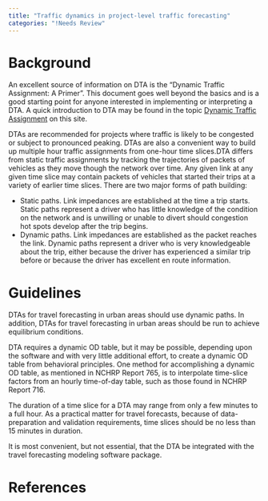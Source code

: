 ```yaml
---
title: "Traffic dynamics in project-level traffic forecasting"
categories: "!Needs Review"
---
```


Background
==========

An excellent source of information on DTA is the “Dynamic Traffic Assignment: A Primer”. This document goes well beyond the basics and is a good starting point for anyone interested in implementing or interpreting a DTA. A quick introduction to DTA may be found in the topic [Dynamic Traffic Assignment](Dynamic_Traffic_Assignment) on this site.

DTAs are recommended for projects where traffic is likely to be congested or subject to pronounced peaking. DTAs are also a convenient way to build up multiple hour traffic assignments from one-hour time slices.DTA differs from static traffic assignments by tracking the trajectories of packets of vehicles as they move though the network over time. Any given link at any given time slice may contain packets of vehicles that started their trips at a variety of earlier time slices. There are two major forms of path building:

-   Static paths. Link impedances are established at the time a trip starts. Static paths represent a driver who has little knowledge of the condition on the network and is unwilling or unable to divert should congestion hot spots develop after the trip begins.
-   Dynamic paths. Link impedances are established as the packet reaches the link. Dynamic paths represent a driver who is very knowledgeable about the trip, either because the driver has experienced a similar trip before or because the driver has excellent en route information.

Guidelines
==========

DTAs for travel forecasting in urban areas should use dynamic paths. In addition, DTAs for travel forecasting in urban areas should be run to achieve equilibrium conditions.

DTA requires a dynamic OD table, but it may be possible, depending upon the software and with very little additional effort, to create a dynamic OD table from behavioral principles. One method for accomplishing a dynamic OD table, as mentioned in NCHRP Report 765, is to interpolate time-slice factors from an hourly time-of-day table, such as those found in NCHRP Report 716.

The duration of a time slice for a DTA may range from only a few minutes to a full hour. As a practical matter for travel forecasts, because of data-preparation and validation requirements, time slices should be no less than 15 minutes in duration.

It is most convenient, but not essential, that the DTA be integrated with the travel forecasting modeling software package.

References
==========

